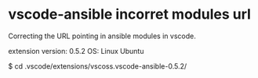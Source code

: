 # vscode-ansible incorret modules url

Correcting the URL pointing in ansible modules in vscode.

extension version: 0.5.2
OS: Linux Ubuntu

$ cd .vscode/extensions/vscoss.vscode-ansible-0.5.2/
